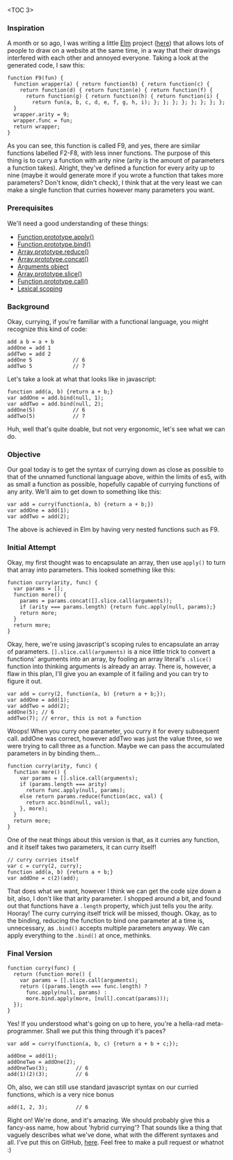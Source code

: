 <TOC 3>

### Inspiration

A month or so ago, I was writing a little [Elm](http://elm-lang.org/) project
([here](https://owen.cafe/iota)) that allows lots of people to draw on a website
at the same time, in a way that their drawings interfered with each other and
annoyed everyone. Taking a look at the generated code, I saw this:

```
function F9(fun) {
  function wrapper(a) { return function(b) { return function(c) {
    return function(d) { return function(e) { return function(f) {
      return function(g) { return function(h) { return function(i) {
        return fun(a, b, c, d, e, f, g, h, i); }; }; }; }; }; }; }; };
  }
  wrapper.arity = 9;
  wrapper.func = fun;
  return wrapper;
}
```

As you can see, this function is called F9, and yes, there are similar
functions labelled F2-F8, with less inner functions. The purpose of this thing
is to curry a function with arity nine (arity is the amount of parameters a
function takes). Alright, they've defined a function for every arity up to nine
(maybe it would generate more if you wrote a function that takes more
parameters? Don't know, didn't check), I think that at the very least we can
make a single function that curries however many parameters you want.

### Prerequisites

We'll need a good understanding of these things:

* [Function.prototype.apply()](https://developer.mozilla.org/en-US/docs/Web/JavaScript/Reference/Global_Objects/Function/apply)
* [Function.prototype.bind()](https://developer.mozilla.org/en/docs/Web/JavaScript/Reference/Global_objects/Function/bind)
* [Array.prototype.reduce()](https://developer.mozilla.org/en/docs/Web/JavaScript/Reference/Global_Objects/Array/reduce)
* [Array.prototype.concat()](https://developer.mozilla.org/en/docs/Web/JavaScript/Reference/Global_Objects/Array/concat)
* [Arguments object](https://developer.mozilla.org/en/docs/Web/JavaScript/Reference/Functions/arguments)
* [Array.prototype.slice()](https://developer.mozilla.org/en/docs/Web/JavaScript/Reference/Functions/arguments)
* [Function.prototype.call()](https://developer.mozilla.org/en-US/docs/Web/JavaScript/Reference/Global_Objects/Function/call)
* [Lexical scoping](https://developer.mozilla.org/en/docs/Web/JavaScript/Closures#Lexical_scoping)

### Background

Okay, currying, if you're familiar with a functional language, you might
recognize this kind of code:

```
add a b = a + b
addOne = add 1
addTwo = add 2
addOne 5             // 6
addTwo 5             // 7
```

Let's take a look at what that looks like in javascript:

```
function add(a, b) {return a + b;}
var addOne = add.bind(null, 1);
var addTwo = add.bind(null, 2);
addOne(5)            // 6
addTwo(5)            // 7
```

Huh, well that's quite doable, but not very ergonomic, let's see what we can do.

### Objective

Our goal today is to get the syntax of currying down as close as possible to
that of the unnamed functional language above, within the limits of es5, with
as small a function as possible, hopefully capable of currying functions of any
arity. We'll aim to get down to something like this:

```
var add = curry(function(a, b) {return a + b;})
var addOne = add(1);
var addTwo = add(2);
```

The above is achieved in Elm by having very nested functions such as F9.

### Initial Attempt

Okay, my first thought was to encapsulate an array, then use `apply()` to turn
that array into parameters. This looked something like this:

```
function curry(arity, func) {
  var params = [];
  function more() {
    params = params.concat([].slice.call(arguments));
    if (arity === params.length) {return func.apply(null, params);}
    return more;
  }
  return more;
}
```

Okay, here, we're using javascript's scoping rules to encapsulate an array of
parameters. `[].slice.call(arguments)` is a nice little trick to convert a
functions' arguments into an array, by fooling an array literal's `.slice()`
function into thinking arguments is already an array. There is, however, a flaw
in this plan, I'll give you an example of it failing and you can try to figure
it out.

```
var add = curry(2, function(a, b) {return a + b;});
var addOne = add(1);
var addTwo = add(2);
addOne(5); // 6
addTwo(7); // error, this is not a function
```

Woops! When you curry one parameter, you curry it for every subsequent call.
addOne was correct, however addTwo was just the value three, so we were trying
to call three as a function. Maybe we can pass the accumulated parameters in by
binding them...

```
function curry(arity, func) {
  function more() {
    var params = [].slice.call(arguments);
    if (params.length === arity)
      return func.apply(null, params);
    else return params.reduce(function(acc, val) {
      return acc.bind(null, val);
    }, more);
  }
  return more;
}
```

One of the neat things about this version is that, as it curries any function,
and it itself takes two parameters, it can curry itself!

```
// curry curries itself
var c = curry(2, curry);
function add(a, b) {return a + b;}
var addOne = c(2)(add);
```

That does what we want, however I think we can get the code size down a bit,
also, I don't like that arity parameter. I shopped around a bit, and found out
that functions have a `.length` property, which just tells you the arity.
Hooray! The curry currying itself trick will be missed, though. Okay, as to the
binding, reducing the function to bind one parameter at a time is, unnecessary,
as `.bind()` accepts multiple parameters anyway. We can apply everything to the
`.bind()` at once, methinks.  

### Final Version

```
function curry(func) {
  return (function more() {
    var params = [].slice.call(arguments);
    return ((params.length === func.length) ?
      func.apply(null, params) :
      more.bind.apply(more, [null].concat(params)));
  });
}
```

Yes! If you understood what's going on up to here, you're a hella-rad
meta-programmer. Shall we put this thing through it's paces?

```
var add = curry(function(a, b, c) {return a + b + c;});

addOne = add(1);
addOneTwo = addOne(2);
addOneTwo(3);         // 6
add(1)(2)(3);         // 6
```

Oh, also, we can still use standard javascript syntax on our curried functions,
which is a very nice bonus

```
add(1, 2, 3);         // 6
```

Right on! We're done, and it's amazing. We should probably give this a
fancy-ass name, how about 'hybrid currying'? That sounds like a thing that
vaguely describes what we've done, what with the different syntaxes and all.
I've put this on GitHub, [here](https://github.com/414owen/js-hybrid-currying).
Feel free to make a pull request or whatnot :)
